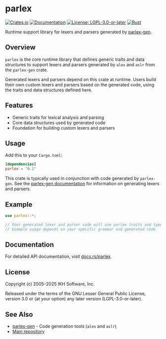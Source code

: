 # parlex

[![Crates.io](https://img.shields.io/crates/v/parlex.svg)](https://crates.io/crates/parlex)
[![Documentation](https://docs.rs/parlex/badge.svg)](https://docs.rs/parlex)
[![License: LGPL-3.0-or-later](https://img.shields.io/badge/License-LGPL%203.0--or--later-blue.svg)](https://www.gnu.org/licenses/lgpl-3.0)
[![Rust](https://img.shields.io/badge/rust-stable-brightgreen.svg)](https://www.rust-lang.org)

Runtime support library for lexers and parsers generated by [parlex-gen](https://crates.io/crates/parlex-gen).

## Overview

`parlex` is the core runtime library that defines generic traits and data structures to support lexers and parsers generated by `alex` and `aslr` from the `parlex-gen` crate.

Generated lexers and parsers depend on this crate at runtime. Users build their own custom lexers and parsers based on the generated code, using the traits and data structures defined here.

## Features

- Generic traits for lexical analysis and parsing
- Core data structures used by generated code
- Foundation for building custom lexers and parsers

## Usage

Add this to your `Cargo.toml`:

```toml
[dependencies]
parlex = "0.1"
```

This crate is typically used in conjunction with code generated by `parlex-gen`. See the [parlex-gen documentation](https://docs.rs/parlex-gen) for information on generating lexers and parsers.

## Example

```rust
use parlex::*;

// Your generated lexer and parser code will use parlex traits and types
// Example usage depends on your specific grammar and generated code
```

## Documentation

For detailed API documentation, visit [docs.rs/parlex](https://docs.rs/parlex).

## License

Copyright (c) 2005–2025 IKH Software, Inc.

Released under the terms of the GNU Lesser General Public License, version 3.0 or (at your option) any later version (LGPL-3.0-or-later).

## See Also

- [parlex-gen](https://crates.io/crates/parlex-gen) - Code generation tools (`alex` and `aslr`)
- [Main repository](https://github.com/ikhomyakov/parlex)
